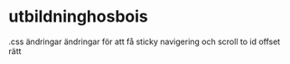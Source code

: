# utbildninghosbois
.css ändringar
ändringar för att få sticky navigering och scroll to id offset rätt